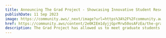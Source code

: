 ```yaml
---
title: Announcing The Grad Project - Showcasing Innovative Student Research
publishDate: 11 Sep 2023
image: https://community.aws/_next/image?url=https%3A%2F%2Fcommunity.aws%2Fraw-post-images%2Fposts%2Fthe-grad-project%2Fimages%2Fbanner.png%3FimgSize%3D640x360&w=1920&q=75
href: https://community.aws/content/2e0KIEm1dyjjGprMrw50osAFzEa/the-grad-project
description: The Grad Project has allowed us to meet graduate students and learn about how they use AWS technologies to further their research goals and accomplish their projects. Stay tuned as we learn from them in person on LinkedIn Live in a series of two hands-on workshops available to be run by attendees, live, on SageMaker Studio Labs.
---  
```

